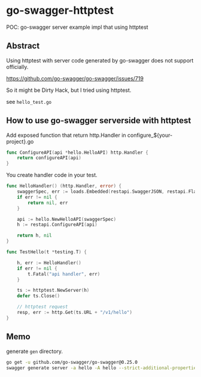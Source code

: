 # go-swagger-httptest
POC: go-swagger server example impl that using httptest

## Abstract

Using httptest with server code generated by go-swagger does not support officially.

https://github.com/go-swagger/go-swagger/issues/719

So it might be Dirty Hack, but I tried using httptest.

see `hello_test.go`

## How to use go-swagger serverside with httptest

Add exposed function that return http.Handler in configure_${your-project}.go

```go:restpi.configure_hello.go
func ConfigureAPI(api *hello.HelloAPI) http.Handler {
	return configureAPI(api)
}
```

You create handler code in your test.

```go hello_test.go
func HelloHandler() (http.Handler, error) {
	swaggerSpec, err := loads.Embedded(restapi.SwaggerJSON, restapi.FlatSwaggerJSON)
	if err != nil {
		return nil, err
	}

	api := hello.NewHelloAPI(swaggerSpec)
	h := restapi.ConfigureAPI(api)

	return h, nil
}

func TestHello(t *testing.T) {

	h, err := HelloHandler()
	if err != nil {
		t.Fatal("api handler", err)
	}

    ts := httptest.NewServer(h)
    defer ts.Close()

    // httptest request
    resp, err := http.Get(ts.URL + "/v1/hello")
}
```

## Memo

generate `gen` directory.

```sh
go get -u github.com/go-swagger/go-swagger@0.25.0
swagger generate server -a hello -A hello --strict-additional-properties -t gen
```
